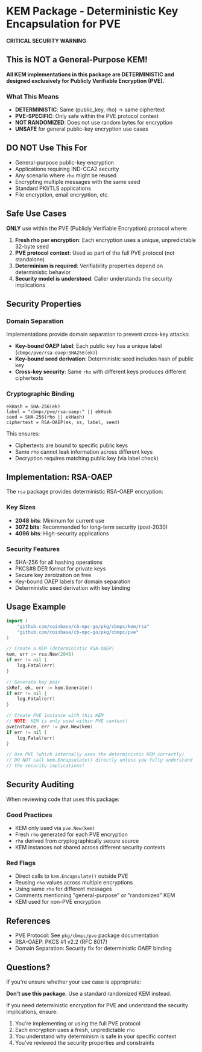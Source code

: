 # KEM Package - Deterministic Key Encapsulation for PVE

**CRITICAL SECURITY WARNING**

## This is NOT a General-Purpose KEM!

**All KEM implementations in this package are DETERMINISTIC and designed exclusively for Publicly Verifiable Encryption (PVE).**

### What This Means

- **DETERMINISTIC**: Same (public_key, rho) → same ciphertext
- **PVE-SPECIFIC**: Only safe within the PVE protocol context
- **NOT RANDOMIZED**: Does not use random bytes for encryption
- **UNSAFE** for general public-key encryption use cases

## DO NOT Use This For

- General-purpose public-key encryption
- Applications requiring IND-CCA2 security
- Any scenario where `rho` might be reused
- Encrypting multiple messages with the same seed
- Standard PKI/TLS applications
- File encryption, email encryption, etc.

## Safe Use Cases

**ONLY** use within the PVE (Publicly Verifiable Encryption) protocol where:

1. **Fresh rho per encryption**: Each encryption uses a unique, unpredictable 32-byte seed
2. **PVE protocol context**: Used as part of the full PVE protocol (not standalone)
3. **Determinism is required**: Verifiability properties depend on deterministic behavior
4. **Security model is understood**: Caller understands the security implications

## Security Properties

### Domain Separation

Implementations provide domain separation to prevent cross-key attacks:

- **Key-bound OAEP label**: Each public key has a unique label (`cbmpc/pve/rsa-oaep:SHA256(ek)`)
- **Key-bound seed derivation**: Deterministic seed includes hash of public key
- **Cross-key security**: Same `rho` with different keys produces different ciphertexts

### Cryptographic Binding

```
ekHash = SHA-256(ek)
label = "cbmpc/pve/rsa-oaep:" || ekHash
seed = SHA-256(rho || ekHash)
ciphertext = RSA-OAEP(ek, ss, label, seed)
```

This ensures:
- Ciphertexts are bound to specific public keys
- Same `rho` cannot leak information across different keys
- Decryption requires matching public key (via label check)

## Implementation: RSA-OAEP

The `rsa` package provides deterministic RSA-OAEP encryption:

### Key Sizes

- **2048 bits**: Minimum for current use
- **3072 bits**: Recommended for long-term security (post-2030)
- **4096 bits**: High-security applications

### Security Features

- SHA-256 for all hashing operations
- PKCS#8 DER format for private keys
- Secure key zeroization on free
- Key-bound OAEP labels for domain separation
- Deterministic seed derivation with key binding

## Usage Example

```go
import (
    "github.com/coinbase/cb-mpc-go/pkg/cbmpc/kem/rsa"
    "github.com/coinbase/cb-mpc-go/pkg/cbmpc/pve"
)

// Create a KEM (deterministic RSA-OAEP)
kem, err := rsa.New(2048)
if err != nil {
    log.Fatal(err)
}

// Generate key pair
skRef, ek, err := kem.Generate()
if err != nil {
    log.Fatal(err)
}

// Create PVE instance with this KEM
// NOTE: KEM is only used within PVE context!
pveInstance, err := pve.New(kem)
if err != nil {
    log.Fatal(err)
}

// Use PVE (which internally uses the deterministic KEM correctly)
// DO NOT call kem.Encapsulate() directly unless you fully understand
// the security implications!
```

## Security Auditing

When reviewing code that uses this package:

### Good Practices

- KEM only used via `pve.New(kem)`
- Fresh `rho` generated for each PVE encryption
- `rho` derived from cryptographically secure source
- KEM instances not shared across different security contexts

### Red Flags

- Direct calls to `kem.Encapsulate()` outside PVE
- Reusing `rho` values across multiple encryptions
- Using same `rho` for different messages
- Comments mentioning "general-purpose" or "randomized" KEM
- KEM used for non-PVE encryption

## References

- PVE Protocol: See `pkg/cbmpc/pve` package documentation
- RSA-OAEP: PKCS #1 v2.2 (RFC 8017)
- Domain Separation: Security fix for deterministic OAEP binding

## Questions?

If you're unsure whether your use case is appropriate:

**Don't use this package.** Use a standard randomized KEM instead.

If you need deterministic encryption for PVE and understand the security implications, ensure:

1. You're implementing or using the full PVE protocol
2. Each encryption uses a fresh, unpredictable `rho`
3. You understand why determinism is safe in your specific context
4. You've reviewed the security properties and constraints
